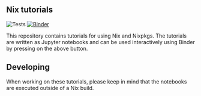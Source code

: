 ## Nix tutorials

![Tests](https://github.com/FRidh/nix-tutorials/workflows/Tests/badge.svg?branch=master) [![Binder](https://mybinder.org/badge_logo.svg)](https://mybinder.org/v2/gh/FRidh/nix-tutorials/master)

This repository contains tutorials for using Nix and Nixpkgs. The tutorials are written as Jupyter notebooks and can be used interactively using Binder by pressing on the above button.

## Developing

When working on these tutorials, please keep in mind that the notebooks are executed outside of a Nix build.